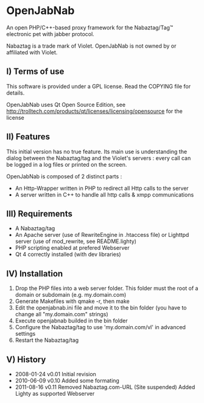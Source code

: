 OpenJabNab
==========
An open PHP/C++-based proxy framework for the Nabaztag/Tag™ electronic pet with jabber protocol.

Nabaztag is a trade mark of Violet. OpenJabNab is not owned by or affiliated with Violet.


I) Terms of use
---------------

This software is provided under a GPL license.
Read the COPYING file for details.

OpenJabNab uses Qt Open Source Edition, see http://trolltech.com/products/qt/licenses/licensing/opensource for the license

II) Features
------------

This initial version has no true feature.
Its main use is understanding the dialog between the Nabaztag/tag and the Violet's servers : every call can be logged in a log files or printed on the screen.

OpenJabNab is composed of 2 distinct parts :
* An Http-Wrapper written in PHP to redirect all Http calls to the server
* A server written in C++ to handle all http calls & xmpp communications

 
III) Requirements
-----------------

* A Nabaztag/tag
* An Apache server (use of RewriteEngine in .htaccess file) or Lighttpd server (use of mod_rewrite, see README.lighty)
* PHP scripting enabled at prefered Webserver
* Qt 4 correctly installed (with dev libraries)

IV) Installation
----------------

1. Drop the PHP files into a web server folder. This folder must the root of a domain or subdomain (e.g. my.domain.com)
2. Generate Makefiles with qmake -r, then make
3. Edit the openjabnab.ini file and move it to the bin folder (you have to change all "my.domain.com" strings)
4. Execute openjabnab builded in the bin folder
5. Configure the Nabaztag/tag to use 'my.domain.com/vl' in advanced settings
6. Restart the Nabaztag/tag

V) History
----------

* 2008-01-24 v0.01 Initial revision
* 2010-06-09 v0.10 Added some formating
* 2011-08-16 v0.11 Removed Nabaztag.com-URL (Site suspended) Added Lighty as supported Webserver